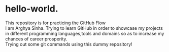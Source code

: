 # hello-world.
This repository is for practicing the GitHub Flow
<br>
I am Arghya Sinha. Trying to learn GitHub in order to showcase my projects in different programming languages,tools and domains so as to increase my chances of career prosperity.
<br>
Trying out some git commands using this dummy repository!
